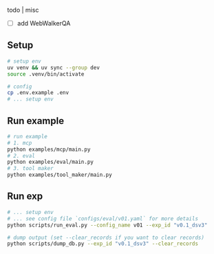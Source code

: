 todo | misc
- [ ] add WebWalkerQA

## Setup

```sh
# setup env
uv venv && uv sync --group dev
source .venv/bin/activate

# config
cp .env.example .env
# ... setup env
```


## Run example

```sh
# run example
# 1. mcp
python examples/mcp/main.py
# 2. eval
python examples/eval/main.py
# 3. tool maker
python examples/tool_maker/main.py
```


## Run exp

```sh
# ... setup env
# ... see config file `configs/eval/v01.yaml` for more details
python scripts/run_eval.py --config_name v01 --exp_id "v0.1_dsv3"

# dump output (set --clear_records if you want to clear records)
python scripts/dump_db.py --exp_id "v0.1_dsv3" --clear_records
```
